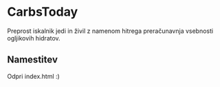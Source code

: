 # CarbsToday
Preprost iskalnik jedi in živil z namenom hitrega preračunavnja vsebnosti ogljikovih hidratov.

## Namestitev
Odpri index.html :)
